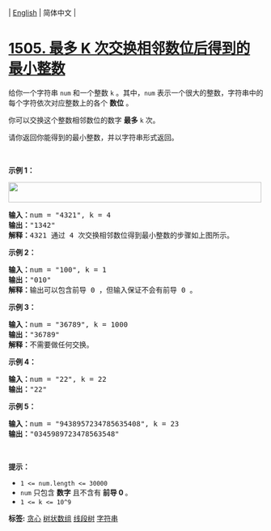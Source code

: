 | [English](README_EN.md) | 简体中文 |

# [1505. 最多 K 次交换相邻数位后得到的最小整数](https://leetcode-cn.com/problems/minimum-possible-integer-after-at-most-k-adjacent-swaps-on-digits)
<p>给你一个字符串&nbsp;<code>num</code> 和一个整数&nbsp;<code>k</code> 。其中，<code>num</code> 表示一个很大的整数，字符串中的每个字符依次对应整数上的各个 <strong>数位</strong> 。</p>

<p>你可以交换这个整数相邻数位的数字 <strong>最多</strong>&nbsp;<code>k</code>&nbsp;次。</p>

<p>请你返回你能得到的最小整数，并以字符串形式返回。</p>

<p>&nbsp;</p>

<p><strong>示例 1：</strong></p>

<p><img alt="" src="https://assets.leetcode.com/uploads/2020/06/17/q4_1.jpg" style="height:40px; width:500px" /></p>

<pre>
<strong>输入：</strong>num = &quot;4321&quot;, k = 4
<strong>输出：</strong>&quot;1342&quot;
<strong>解释：</strong>4321 通过 4 次交换相邻数位得到最小整数的步骤如上图所示。
</pre>

<p><strong>示例 2：</strong></p>

<pre>
<strong>输入：</strong>num = &quot;100&quot;, k = 1
<strong>输出：</strong>&quot;010&quot;
<strong>解释：</strong>输出可以包含前导 0 ，但输入保证不会有前导 0 。
</pre>

<p><strong>示例 3：</strong></p>

<pre>
<strong>输入：</strong>num = &quot;36789&quot;, k = 1000
<strong>输出：</strong>&quot;36789&quot;
<strong>解释：</strong>不需要做任何交换。
</pre>

<p><strong>示例 4：</strong></p>

<pre>
<strong>输入：</strong>num = &quot;22&quot;, k = 22
<strong>输出：</strong>&quot;22&quot;
</pre>

<p><strong>示例 5：</strong></p>

<pre>
<strong>输入：</strong>num = &quot;9438957234785635408&quot;, k = 23
<strong>输出：</strong>&quot;0345989723478563548&quot;
</pre>

<p>&nbsp;</p>

<p><strong>提示：</strong></p>

<ul>
	<li><code>1 &lt;= num.length &lt;= 30000</code></li>
	<li><code>num</code>&nbsp;只包含&nbsp;<strong>数字</strong>&nbsp;且不含有<strong>&nbsp;前导 0&nbsp;</strong>。</li>
	<li><code>1 &lt;= k &lt;= 10^9</code></li>
</ul>

**标签:**  [贪心](https://leetcode-cn.com/tag/greedy) [树状数组](https://leetcode-cn.com/tag/binary-indexed-tree) [线段树](https://leetcode-cn.com/tag/segment-tree) [字符串](https://leetcode-cn.com/tag/string) 
